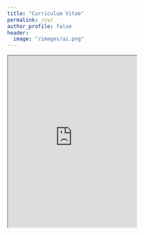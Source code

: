```yaml
---
title: "Curriculum Vitae"
permalink: /cv/
author_profile: false
header:
  image: "/images/ai.png"
---
```


<iframe src="https://drive.google.com/file/d/11sAStKVdzNKruL8TFuH-YGRJ5a522jGO/preview" width="300px" height="400px"></iframe>

